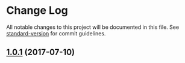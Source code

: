 # Change Log

All notable changes to this project will be documented in this file.
See [standard-version](https://github.com/conventional-changelog/standard-version) for commit guidelines.

<a name="1.0.1"></a>
## [1.0.1](https://github.com/lingui/js-lingui/compare/lingui-react@1.0.0...lingui-react@1.0.1) (2017-07-10)
